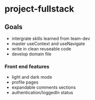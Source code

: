 # project-fullstack

## Goals 
- intergrate skills learned from team-dev
- master useContext and useNavigate 
- write in clean reuseable code
- develop domain file

### Front end features
- light and dark mode
- profile pages
- expandable comments sections
- authentication/loggedIn status

